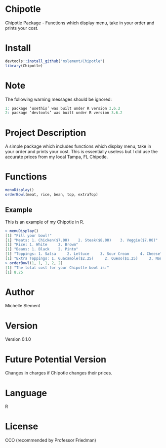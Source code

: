 # Chipotle
Chipotle Package - Functions which display menu, take in your order and prints your cost.

# Install
`````r
devtools::install_github("mslement/Chipotle")
library(Chipotle) 
`````
# Note
The following warning messages should be ignored:
`````r
1: package ‘usethis’ was built under R version 3.6.2 
2: package ‘devtools’ was built under R version 3.6.2 
`````
# Project Description
A simple package which includes functions which display menu, take in your order and prints your cost. This is essentially useless but I did use the accurate prices from my local Tampa, FL Chipotle.

# Functions
`````r
menuDisplay()
orderBowl(meat, rice, bean, top, extraTop)
`````
Example
-------
This is an example of my Chipotle in R.

`````r
> menuDisplay()
[1] "Fill your bowl!"
[1] "Meats: 1. Chicken($7.00)    2. Steak($8.00)    3. Veggie($7.00)"
[1] "Rice: 1. White     2. Brown"
[1] "Beans: 1. Black    2. Pinto"
[1] "Toppings: 1. Salsa     2. Lettuce     3. Sour Cream     4. Cheese"
[1] "Extra Toppings: 1. Guacamole($2.25)     2. Queso($1.25)     3. None"
> orderBowl(1, 1, 1, 2, 2)
[1] "The total cost for your Chipotle bowl is:"
[1] 8.25
`````
# Author
Michelle Slement

# Version
Version 0.1.0 

# Future Potential Version
Changes in charges if Chipotle changes their prices.

# Language
R

# License
CCO (recommended by Professor Friedman)
